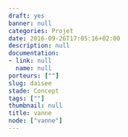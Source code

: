 ```yaml
---
draft: yes
banner: null
categories: Projet
date: 2016-09-26T17:05:16+02:00
description: null
documentation:
- link: null
  name: null
porteurs: [""]
slug: daisee
stade: Concept
tags: [""]
thumbnail: null
title: vanne
node: ["vanne"]
---
```

